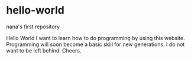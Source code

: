 # hello-world
nana's first repository

Hello World
I want to learn how to do programming by using this website. 
Programming will soon become a basic skill for new generations. 
I do not want to be left behind. 
Cheers. 
